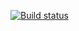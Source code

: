 [![Build status](https://ci.appveyor.com/api/projects/status/r0tjfa521k6j2onw/branch/main?svg=true)](https://ci.appveyor.com/project/Iseedeadtoads/automation3/branch/main)
